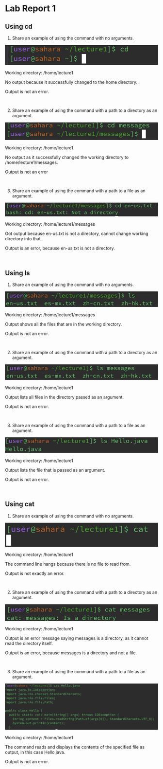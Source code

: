 # Lab Report 1

## Using cd

1) Share an example of using the command with no arguments.

![Image](screenshots/cd_no_args.png)

Working directory: /home/lecture1

No output because it successfully changed to the home directory.

Output is not an error.

&nbsp;
&nbsp;

2) Share an example of using the command with a path to a directory as an argument.

![Image](screenshots/cd_messages.png)

Working directory: /home/lecture1

No output as it successfully changed the working directory to /home/lecture1/messages.

Output is not an error

&nbsp;
&nbsp;

3) Share an example of using the command with a path to a file as an argument.

![Image](screenshots/cd_file.png)

Working directory: /home/lecture1/messages

Got output because en-us.txt is not a directory, cannot change working directory into that.

Output is an error, because en-us.txt is not a directory.

&nbsp;
&nbsp;

## Using ls

1) Share an example of using the command with no arguments.

![Image](screenshots/ls_no_args.png)

Working directory: /home/lecture1/messages

Output shows all the files that are in the working directory.

Output is not an error.

&nbsp;
&nbsp;

2) Share an example of using the command with a path to a directory as an argument.

![Image](screenshots/ls_directory.png)

Working directory: /home/lecture1

Output lists all files in the directory passed as an argument.

Output is not an error.

&nbsp;
&nbsp;

3) Share an example of using the command with a path to a file as an argument.

![Image](screenshots/ls_file.png)

Working directory: /home/lecture1

Output lists the file that is passed as an argument.

Output is not an error.

&nbsp;
&nbsp;

## Using cat

1) Share an example of using the command with no arguments.

![Image](screenshots/cat_no_args.png)

Working directory: /home/lecture1

The command line hangs because there is no file to read from.

Output is not exactly an error.

&nbsp;
&nbsp;

2) Share an example of using the command with a path to a directory as an argument.

![Image](screenshots/cat_directory.png)

Working directory: /home/lecture1

Output is an error message saying messages is a directory, as it cannot read the directory itself.

Output is an error, because messages is a directory and not a file.

&nbsp;
&nbsp;

3) Share an example of using the command with a path to a file as an argument.

![Image](screenshots/cat_file.png)

Working directory: /home/lecture1

The command reads and displays the contents of the specified file as output, in this case Hello.java.

Output is not an error.
